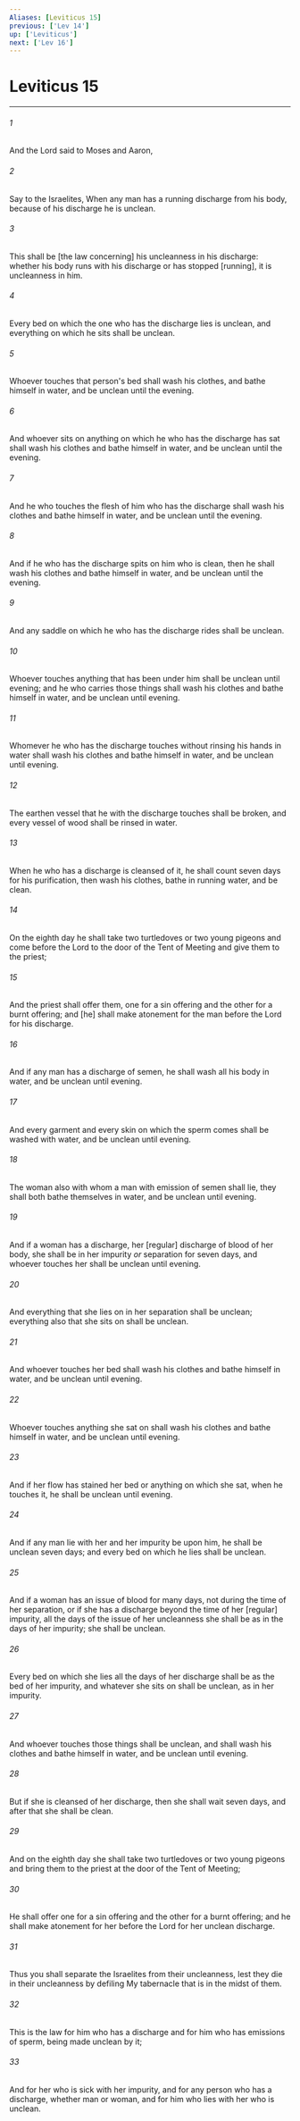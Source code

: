 ```yaml
---
Aliases: [Leviticus 15]
previous: ['Lev 14']
up: ['Leviticus']
next: ['Lev 16']
---
```

# Leviticus 15

***














###### 1 






And the Lord said to Moses and Aaron, 













###### 2 






Say to the Israelites, When any man has a running discharge from his body, because of his discharge he is unclean. 













###### 3 






This shall be [the law concerning] his uncleanness in his discharge: whether his body runs with his discharge or has stopped [running], it is uncleanness in him. 













###### 4 






Every bed on which the one who has the discharge lies is unclean, and everything on which he sits shall be unclean. 













###### 5 






Whoever touches that person's bed shall wash his clothes, and bathe himself in water, and be unclean until the evening. 













###### 6 






And whoever sits on anything on which he who has the discharge has sat shall wash his clothes and bathe himself in water, and be unclean until the evening. 













###### 7 






And he who touches the flesh of him who has the discharge shall wash his clothes and bathe himself in water, and be unclean until the evening. 













###### 8 






And if he who has the discharge spits on him who is clean, then he shall wash his clothes and bathe himself in water, and be unclean until the evening. 













###### 9 






And any saddle on which he who has the discharge rides shall be unclean. 













###### 10 






Whoever touches anything that has been under him shall be unclean until evening; and he who carries those things shall wash his clothes and bathe himself in water, and be unclean until evening. 













###### 11 






Whomever he who has the discharge touches without rinsing his hands in water shall wash his clothes and bathe himself in water, and be unclean until evening. 













###### 12 






The earthen vessel that he with the discharge touches shall be broken, and every vessel of wood shall be rinsed in water. 













###### 13 






When he who has a discharge is cleansed of it, he shall count seven days for his purification, then wash his clothes, bathe in running water, and be clean. 













###### 14 






On the eighth day he shall take two turtledoves or two young pigeons and come before the Lord to the door of the Tent of Meeting and give them to the priest; 













###### 15 






And the priest shall offer them, one for a sin offering and the other for a burnt offering; and [he] shall make atonement for the man before the Lord for his discharge. 













###### 16 






And if any man has a discharge of semen, he shall wash all his body in water, and be unclean until evening. 













###### 17 






And every garment and every skin on which the sperm comes shall be washed with water, and be unclean until evening. 













###### 18 






The woman also with whom a man with emission of semen shall lie, they shall both bathe themselves in water, and be unclean until evening. 













###### 19 






And if a woman has a discharge, her [regular] discharge of blood of her body, she shall be in her impurity _or_ separation for seven days, and whoever touches her shall be unclean until evening. 













###### 20 






And everything that she lies on in her separation shall be unclean; everything also that she sits on shall be unclean. 













###### 21 






And whoever touches her bed shall wash his clothes and bathe himself in water, and be unclean until evening. 













###### 22 






Whoever touches anything she sat on shall wash his clothes and bathe himself in water, and be unclean until evening. 













###### 23 






And if her flow has stained her bed or anything on which she sat, when he touches it, he shall be unclean until evening. 













###### 24 






And if any man lie with her and her impurity be upon him, he shall be unclean seven days; and every bed on which he lies shall be unclean. 













###### 25 






And if a woman has an issue of blood for many days, not during the time of her separation, or if she has a discharge beyond the time of her [regular] impurity, all the days of the issue of her uncleanness she shall be as in the days of her impurity; she shall be unclean. 













###### 26 






Every bed on which she lies all the days of her discharge shall be as the bed of her impurity, and whatever she sits on shall be unclean, as in her impurity. 













###### 27 






And whoever touches those things shall be unclean, and shall wash his clothes and bathe himself in water, and be unclean until evening. 













###### 28 






But if she is cleansed of her discharge, then she shall wait seven days, and after that she shall be clean. 













###### 29 






And on the eighth day she shall take two turtledoves or two young pigeons and bring them to the priest at the door of the Tent of Meeting; 













###### 30 






He shall offer one for a sin offering and the other for a burnt offering; and he shall make atonement for her before the Lord for her unclean discharge. 













###### 31 






Thus you shall separate the Israelites from their uncleanness, lest they die in their uncleanness by defiling My tabernacle that is in the midst of them. 













###### 32 






This is the law for him who has a discharge and for him who has emissions of sperm, being made unclean by it; 













###### 33 






And for her who is sick with her impurity, and for any person who has a discharge, whether man or woman, and for him who lies with her who is unclean.
